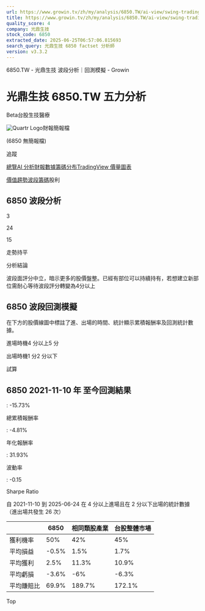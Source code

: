 ```yaml
---
url: https://www.growin.tv/zh/my/analysis/6850.TW/ai-view/swing-trading
title: https://www.growin.tv/zh/my/analysis/6850.TW/ai-view/swing-trading
quality_score: 4
company: 光鼎生技
stock_code: 6850
extracted_date: 2025-06-25T06:57:06.815693
search_query: 光鼎生技 6850 factset 分析師
version: v3.3.2
---
```


6850.TW - 光鼎生技 波段分析｜回測模擬 - Growin

# 光鼎生技 6850.TW 五力分析

Beta台股生技醫療

![Quartr Logo](/quartr/logo.svg)財報簡報檔

(6850 無簡報檔)

追蹤

[總覽](/zh/my/analysis/6850.TW)[AI 分析](/zh/my/analysis/6850.TW/ai-view/value)[財報數據](/zh/my/analysis/6850.TW/financial-metrics)[籌碼分布](/zh/my/analysis/6850.TW/whale-interest)[TradingView 價量圖表](/zh/my/analysis/6850.TW/tradingview-advanced-chart)

[價值](/zh/my/analysis/6850.TW/ai-view/value)[趨勢](/zh/my/analysis/6850.TW/ai-view/trend)[波段](/zh/my/analysis/6850.TW/ai-view/swing-trading)[籌碼](/zh/my/analysis/6850.TW/ai-view/whale-interest)股利

## 6850 波段分析

3

24

15

走勢持平

分析結論

波段面評分中立，暗示更多的股價盤整。已經有部位可以持續持有，若想建立新部位需耐心等待波段評分轉變為4分以上

## 6850 波段回測模擬

在下方的股價線圖中標註了進、出場的時間、統計顯示累積報酬率及回測統計數據。

進場時機4 分以上5 分

出場時機1 分2 分以下

試算

## 6850 2021-11-10 年 至今回測結果

:   -15.73%

總累積報酬率

:   -4.81%

年化報酬率

:   31.93%

波動率

:   -0.15

Sharpe Ratio

自 2021-11-10 到 2025-06-24 在 4 分以上進場且在 2 分以下出場的統計數據 （進出場共發生 26 次）

|  | 6850 | 相同類股產業 | 台股整體市場 |
| --- | --- | --- | --- |
| 獲利機率 | 50% | 42% | 45% |
| 平均損益 | -0.5% | 1.5% | 1.7% |
| 平均獲利 | 2.5% | 11.3% | 10.9% |
| 平均虧損 | -3.6% | -6% | -6.3% |
| 平均賺賠比 | 69.9% | 189.7% | 172.1% |

Top